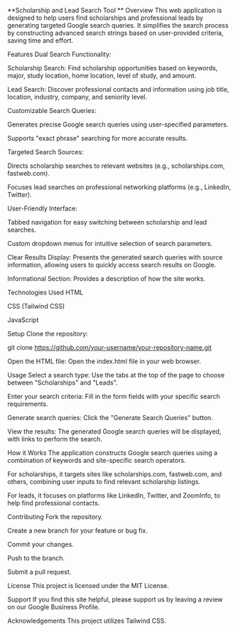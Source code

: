 **Scholarship and Lead Search Tool
**
Overview
This web application is designed to help users find scholarships and professional leads by generating targeted Google search queries. It simplifies the search process by constructing advanced search strings based on user-provided criteria, saving time and effort.

Features
Dual Search Functionality:

Scholarship Search: Find scholarship opportunities based on keywords, major, study location, home location, level of study, and amount.

Lead Search: Discover professional contacts and information using job title, location, industry, company, and seniority level.

Customizable Search Queries:

Generates precise Google search queries using user-specified parameters.

Supports "exact phrase" searching for more accurate results.

Targeted Search Sources:

Directs scholarship searches to relevant websites (e.g., scholarships.com, fastweb.com).

Focuses lead searches on professional networking platforms (e.g., LinkedIn, Twitter).

User-Friendly Interface:

Tabbed navigation for easy switching between scholarship and lead searches.

Custom dropdown menus for intuitive selection of search parameters.

Clear Results Display: Presents the generated search queries with source information, allowing users to quickly access search results on Google.

Informational Section: Provides a description of how the site works.

Technologies Used
HTML

CSS (Tailwind CSS)

JavaScript

Setup
Clone the repository:

git clone https://github.com/your-username/your-repository-name.git

Open the HTML file:
Open the index.html file in your web browser.

Usage
Select a search type: Use the tabs at the top of the page to choose between "Scholarships" and "Leads".

Enter your search criteria: Fill in the form fields with your specific search requirements.

Generate search queries: Click the "Generate Search Queries" button.

View the results: The generated Google search queries will be displayed, with links to perform the search.

How it Works
The application constructs Google search queries using a combination of keywords and site-specific search operators.

For scholarships, it targets sites like scholarships.com, fastweb.com, and others, combining user inputs to find relevant scholarship listings.

For leads, it focuses on platforms like LinkedIn, Twitter, and ZoomInfo, to help find professional contacts.

Contributing
Fork the repository.

Create a new branch for your feature or bug fix.

Commit your changes.

Push to the branch.

Submit a pull request.

License
This project is licensed under the MIT License.

Support
If you find this site helpful, please support us by leaving a review on our Google Business Profile.

Acknowledgements
This project utilizes Tailwind CSS.
